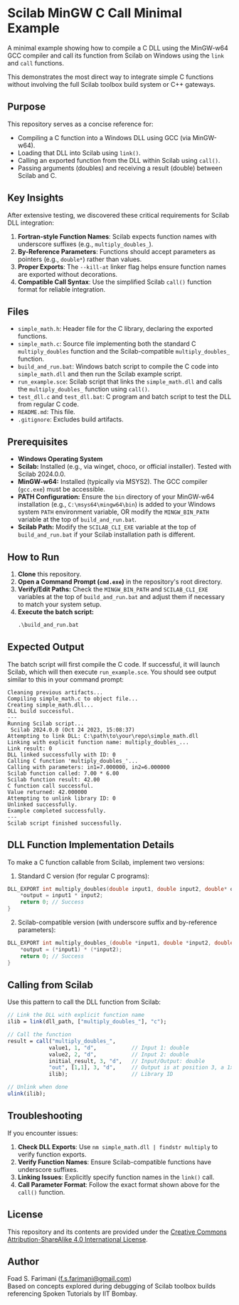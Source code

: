 # Scilab MinGW C Call Minimal Example

A minimal example showing how to compile a C DLL using the MinGW-w64 GCC compiler and call its function from Scilab on Windows using the `link` and `call` functions.

This demonstrates the most direct way to integrate simple C functions without involving the full Scilab toolbox build system or C++ gateways.

## Purpose

This repository serves as a concise reference for:
*   Compiling a C function into a Windows DLL using GCC (via MinGW-w64).
*   Loading that DLL into Scilab using `link()`.
*   Calling an exported function from the DLL within Scilab using `call()`.
*   Passing arguments (doubles) and receiving a result (double) between Scilab and C.

## Key Insights

After extensive testing, we discovered these critical requirements for Scilab DLL integration:

1. **Fortran-style Function Names**: Scilab expects function names with underscore suffixes (e.g., `multiply_doubles_`).
2. **By-Reference Parameters**: Functions should accept parameters as pointers (e.g., `double*`) rather than values.
3. **Proper Exports**: The `--kill-at` linker flag helps ensure function names are exported without decorations.
4. **Compatible Call Syntax**: Use the simplified Scilab `call()` function format for reliable integration.

## Files

*   `simple_math.h`: Header file for the C library, declaring the exported functions.
*   `simple_math.c`: Source file implementing both the standard C `multiply_doubles` function and the Scilab-compatible `multiply_doubles_` function.
*   `build_and_run.bat`: Windows batch script to compile the C code into `simple_math.dll` and then run the Scilab example script.
*   `run_example.sce`: Scilab script that links the `simple_math.dll` and calls the `multiply_doubles_` function using `call()`.
*   `test_dll.c` and `test_dll.bat`: C program and batch script to test the DLL from regular C code.
*   `README.md`: This file.
*   `.gitignore`: Excludes build artifacts.

## Prerequisites

*   **Windows Operating System**
*   **Scilab:** Installed (e.g., via winget, choco, or official installer). Tested with Scilab 2024.0.0.
*   **MinGW-w64:** Installed (typically via MSYS2). The GCC compiler (`gcc.exe`) must be accessible.
*   **PATH Configuration:** Ensure the `bin` directory of your MinGW-w64 installation (e.g., `C:\msys64\mingw64\bin`) is added to your Windows system `PATH` environment variable, OR modify the `MINGW_BIN_PATH` variable at the top of `build_and_run.bat`.
*   **Scilab Path:** Modify the `SCILAB_CLI_EXE` variable at the top of `build_and_run.bat` if your Scilab installation path is different.

## How to Run

1.  **Clone** this repository.
2.  **Open a Command Prompt (`cmd.exe`)** in the repository's root directory.
3.  **Verify/Edit Paths:** Check the `MINGW_BIN_PATH` and `SCILAB_CLI_EXE` variables at the top of `build_and_run.bat` and adjust them if necessary to match your system setup.
4.  **Execute the batch script:**
    ```cmd
    .\build_and_run.bat
    ```

## Expected Output

The batch script will first compile the C code. If successful, it will launch Scilab, which will then execute `run_example.sce`. You should see output similar to this in your command prompt:

```
Cleaning previous artifacts...
Compiling simple_math.c to object file...
Creating simple_math.dll...
DLL build successful.
---
Running Scilab script...
 Scilab 2024.0.0 (Oct 24 2023, 15:08:37)
Attempting to link DLL: C:\path\to\your\repo\simple_math.dll
Linking with explicit function name: multiply_doubles_...
Link result: 0
DLL linked successfully with ID: 0
Calling C function 'multiply_doubles_'...
Calling with parameters: in1=7.000000, in2=6.000000
Scilab function called: 7.00 * 6.00
Scilab function result: 42.00
C function call successful.
Value returned: 42.000000
Attempting to unlink library ID: 0
Unlinked successfully.
Example completed successfully.
---
Scilab script finished successfully.
```

## DLL Function Implementation Details

To make a C function callable from Scilab, implement two versions:

1. Standard C version (for regular C programs):
```c
DLL_EXPORT int multiply_doubles(double input1, double input2, double* output) {
    *output = input1 * input2;
    return 0; // Success
}
```

2. Scilab-compatible version (with underscore suffix and by-reference parameters):
```c
DLL_EXPORT int multiply_doubles_(double *input1, double *input2, double* output) {
    *output = (*input1) * (*input2);
    return 0; // Success
}
```

## Calling from Scilab

Use this pattern to call the DLL function from Scilab:

```scilab
// Link the DLL with explicit function name
ilib = link(dll_path, ["multiply_doubles_"], "c");

// Call the function
result = call("multiply_doubles_", 
             value1, 1, "d",           // Input 1: double
             value2, 2, "d",           // Input 2: double
             initial_result, 3, "d",   // Input/Output: double
             "out", [1,1], 3, "d",     // Output is at position 3, a 1x1 double
             ilib);                    // Library ID

// Unlink when done
ulink(ilib);
```

## Troubleshooting

If you encounter issues:

1. **Check DLL Exports**: Use `nm simple_math.dll | findstr multiply` to verify function exports.
2. **Verify Function Names**: Ensure Scilab-compatible functions have underscore suffixes.
3. **Linking Issues**: Explicitly specify function names in the `link()` call.
4. **Call Parameter Format**: Follow the exact format shown above for the `call()` function.

## License

This repository and its contents are provided under the [Creative Commons Attribution-ShareAlike 4.0 International License](https://creativecommons.org/licenses/by-sa/4.0/).

## Author

Foad S. Farimani (f.s.farimani@gmail.com)  
Based on concepts explored during debugging of Scilab toolbox builds referencing Spoken Tutorials by IIT Bombay.
